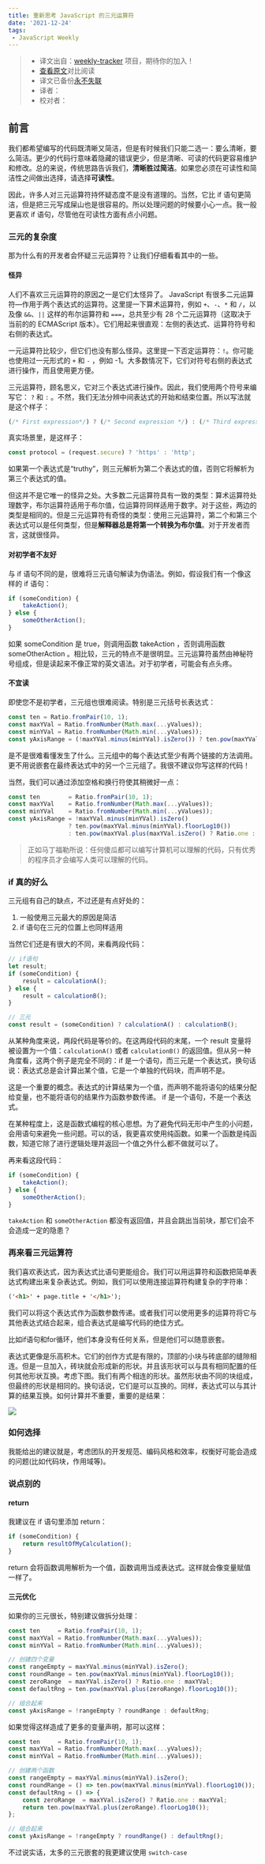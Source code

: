 ```yaml
---
title: 重新思考 JavaScript 的三元运算符
date: '2021-12-24'
tags:
 - JavaScript Weekly
---
```

> * 译文出自：[weekly-tracker](https://github.com/FEDarling/weekly-tracker) 项目，期待你的加入！
> * [查看原文](https://jrsinclair.com/articles/2021/rethinking-the-javascript-ternary-operator/)对比阅读
> * 译文已备份[永不失联]()
> * 译者：
> * 校对者：

## 前言

我们都希望编写的代码既清晰又简洁，但是有时候我们只能二选一：要么清晰，要么简洁。更少的代码行意味着隐藏的错误更少，但是清晰、可读的代码更容易维护和修改。总的来说，传统思路告诉我们，**清晰胜过简洁**。如果您必须在可读性和简洁性之间做出选择，请选择**可读性**。

因此，许多人对三元运算符持怀疑态度不是没有道理的。当然，它比 if 语句更简洁，但是把三元写成屎山也是很容易的。所以处理问题的时候要小心一点。我一般更喜欢 if 语句，尽管他在可读性方面有点小问题。

### 三元的复杂度

那为什么有的开发者会怀疑三元运算符？让我们仔细看看其中的一些。

#### 怪异

人们不喜欢三元运算符的原因之一是它们太怪异了。 JavaScript 有很多二元运算符—作用于两个表达式的运算符。这里提一下算术运算符，例如  `+`、`-`、`*`  和  `/`，以及像  `&&`、`||` 这样的布尔运算符和  `===`，总共至少有 28 个二元运算符（这取决于当前的的 ECMAScript 版本）。它们用起来很直观：左侧的表达式、运算符符号和右侧的表达式。

一元运算符比较少，但它们也没有那么怪异。这里提一下否定运算符：`!`。你可能也使用过一元形式的 `+` 和 `-` ，例如 -1。大多数情况下，它们对符号右侧的表达式进行操作，而且使用更方便。

三元运算符，顾名思义，它对三个表达式进行操作。因此，我们使用两个符号来编写它： `?`  和  `:` 。不然，我们无法分辨中间表达式的开始和结束位置。所以写法就是这个样子：

```js
(/* First expression*/) ? (/* Second expression */) : (/* Third expression */)
```

真实场景里，是这样子：

```js
const protocol = (request.secure) ? 'https' : 'http';
```

如果第一个表达式是“truthy”，则三元解析为第二个表达式的值，否则它将解析为第三个表达式的值。

但这并不是它唯一的怪异之处。大多数二元运算符具有一致的类型：算术运算符处理数字，布尔运算符适用于布尔值，位运算符同样适用于数字。对于这些，两边的类型是相同的。但是三元运算符有奇怪的类型：使用三元运算符，第二个和第三个表达式可以是任何类型，但是**解释器总是将第一个转换为布尔值**。对于开发者而言，这就很怪异。

#### 对初学者不友好

与 if 语句不同的是，很难将三元语句解读为伪语法。例如，假设我们有一个像这样的 if 语句：

```js
if (someCondition) {
    takeAction();
} else {
    someOtherAction();
}
```

如果 someCondition 是 true，则调用函数 takeAction ，否则调用函数 someOtherAction 。相比较，三元的特点不是很明显。三元运算符虽然由神秘符号组成，但是读起来不像正常的英文语法。对于初学者，可能会有点头疼。

#### 不宜读

即使您不是初学者，三元组也很难阅读。特别是三元括号长表达式：

```js
const ten = Ratio.fromPair(10, 1);
const maxYVal = Ratio.fromNumber(Math.max(...yValues));
const minYVal = Ratio.fromNumber(Math.min(...yValues));
const yAxisRange = (!maxYVal.minus(minYVal).isZero()) ? ten.pow(maxYVal.minus(minYVal).floorLog10()) : ten.pow(maxYVal.plus(maxYVal.isZero() ? Ratio.one : maxYVal).floorLog10());
```

是不是很难看懂发生了什么。三元组中的每个表达式至少有两个链接的方法调用。更不用说嵌套在最终表达式中的另一个三元组了。我很不建议你写这样的代码！

当然，我们可以通过添加空格和换行符使其稍微好一点：

```js
const ten        = Ratio.fromPair(10, 1);
const maxYVal    = Ratio.fromNumber(Math.max(...yValues));
const minYVal    = Ratio.fromNumber(Math.min(...yValues));
const yAxisRange = !maxYVal.minus(minYVal).isZero()
                 ? ten.pow(maxYVal.minus(minYVal).floorLog10())
                 : ten.pow(maxYVal.plus(maxYVal.isZero() ? Ratio.one : maxYVal).floorLog10());
```

> 正如马丁福勒所说：任何傻瓜都可以编写计算机可以理解的代码，只有优秀的程序员才会编写人类可以理解的代码。 

### if 真的好么

三元组有自己的缺点，不过还是有点好处的：

1. 一般使用三元最大的原因是简洁
2. if 语句在三元的位置上也同样适用

当然它们还是有很大的不同，来看两段代码：

```js
// if语句
let result;
if (someCondition) {
    result = calculationA();
} else {
    result = calculationB();
}

// 三元
const result = (someCondition) ? calculationA() : calculationB();
```

从某种角度来说，两段代码是等价的。在这两段代码的末尾，一个 result 变量将被设置为一个值：`calculationA()` 或者 `calculationB()` 的返回值。但从另一种角度看，这两个例子是完全不同的：if 是一个语句，而三元是一个表达式，换句话说：表达式总是会计算出某个值，它是一个单独的代码块，而声明不是。

这是一个重要的概念。表达式的计算结果为一个值，而声明不能将语句的结果分配给变量，也不能将语句的结果作为函数参数传递。 if 是一个语句，不是一个表达式。

在某种程度上，这是函数式编程的核心思想。为了避免代码无形中产生的小问题，会用语句来避免一些问题。可以的话，我更喜欢使用纯函数。如果一个函数是纯函数，知道它除了进行逻辑处理并返回一个值之外什么都不做就可以了。

再来看这段代码：

```js
if (someCondition) {
    takeAction();
} else {
    someOtherAction();
}
```

`takeAction` 和 `someOtherAction` 都没有返回值，并且会跳出当前块，那它们会不会造成一定的隐患？

### 再来看三元运算符

我们喜欢表达式，因为表达式比语句更能组合。我们可以用运算符和函数把简单表达式构建出来复杂表达式。例如，我们可以使用连接运算符构建复杂的字符串：

```html
('<h1>' + page.title + '</h1>');
```

我们可以将这个表达式作为函数参数传递。或者我们可以使用更多的运算符将它与其他表达式结合起来，组合表达式是编写代码的绝佳方式。

比如if语句和for循环，他们本身没有任何关系，但是他们可以随意嵌套。

表达式更像是乐高积木。它们的创作方式是有限的，顶部的小块与砖底部的缝隙相连。但是一旦加入，砖块就会形成新的形状。并且该形状可以与具有相同配置的任何其他形状互换。考虑下图。我们有两个相连的形状。虽然形状由不同的块组成，但最终的形状是相同的。换句话说，它们是可以互换的。同样，表达式可以与其计算的结果互换。如何计算并不重要，重要的是结果：

![](https://cdn.jsdelivr.net/gh/daodaolee/photobed@main/img/20220105163223.png)

### 如何选择

我能给出的建议就是，考虑团队的开发规范、编码风格和效率，权衡好可能会造成的问题(比如代码块，作用域等)。

### 说点别的

#### return

我建议在 if 语句里添加 return：

```js
if (someCondition) {
    return resultOfMyCalculation();
}
```

return 会将函数调用解析为一个值，函数调用当成表达式。这样就会像变量赋值一样了。

#### 三元优化

如果你的三元很长，特别建议做拆分处理：

```js
const ten     = Ratio.fromPair(10, 1);
const maxYVal = Ratio.fromNumber(Math.max(...yValues));
const minYVal = Ratio.fromNumber(Math.min(...yValues));

// 创建四个变量
const rangeEmpty = maxYVal.minus(minYVal).isZero();
const roundRange = ten.pow(maxYVal.minus(minYVal).floorLog10());
const zeroRange  = maxYVal.isZero() ? Ratio.one : maxYVal;
const defaultRng = ten.pow(maxYVal.plus(zeroRange).floorLog10());

// 组合起来
const yAxisRange = !rangeEmpty ? roundRange : defaultRng;
```

如果觉得这样造成了更多的变量声明，那可以这样：

```js
const ten     = Ratio.fromPair(10, 1);
const maxYVal = Ratio.fromNumber(Math.max(...yValues));
const minYVal = Ratio.fromNumber(Math.min(...yValues));

// 创建两个函数
const rangeEmpty = maxYVal.minus(minYVal).isZero();
const roundRange = () => ten.pow(maxYVal.minus(minYVal).floorLog10());
const defaultRng = () => {
    const zeroRange  = maxYVal.isZero() ? Ratio.one : maxYVal;
    return ten.pow(maxYVal.plus(zeroRange).floorLog10());
};

// 组合起来
const yAxisRange = !rangeEmpty ? roundRange() : defaultRng();
```

不过说实话，太多的三元嵌套的我更建议使用 `switch-case`
